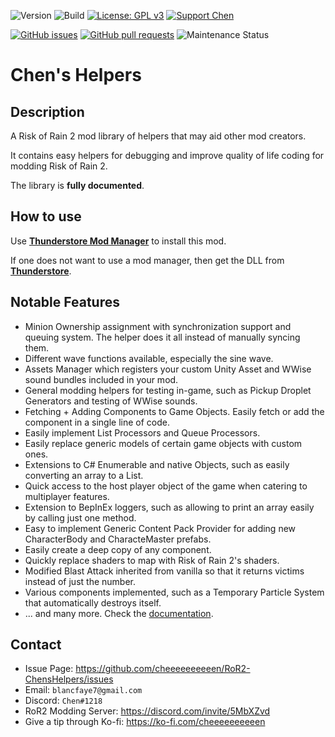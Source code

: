 ![Version](https://img.shields.io/badge/Version-1.0.14-orange)
![Build](https://github.com/cheeeeeeeeeen/RoR2-ChensHelpers/workflows/Build/badge.svg)
[![License: GPL v3](https://img.shields.io/badge/License-GPLv3-blue.svg)](https://www.gnu.org/licenses/gpl-3.0)
[![Support Chen](https://img.shields.io/badge/Support-Chen-ff69b4)](https://ko-fi.com/cheeeeeeeeeen)

[![GitHub issues](https://img.shields.io/github/issues/cheeeeeeeeeen/RoR2-ChensHelpers)](https://github.com/cheeeeeeeeeen/RoR2-ChensHelpers/issues)
[![GitHub pull requests](https://img.shields.io/github/issues-pr/cheeeeeeeeeen/RoR2-ChensHelpers)](https://github.com/cheeeeeeeeeen/RoR2-ChensHelpers/pulls)
![Maintenance Status](https://img.shields.io/badge/Maintainance-Active-brightgreen)

# Chen's Helpers

## Description

A Risk of Rain 2 mod library of helpers that may aid other mod creators.

It contains easy helpers for debugging and improve quality of life coding for modding Risk of Rain 2.

The library is **fully documented**.

## How to use

Use **[Thunderstore Mod Manager](https://www.overwolf.com/app/Thunderstore-Thunderstore_Mod_Manager)** to install this mod.

If one does not want to use a mod manager, then get the DLL from **[Thunderstore](https://thunderstore.io/package/Chen/ChensHelpers/)**.

## Notable Features
- Minion Ownership assignment with synchronization support and queuing system. The helper does it all instead of manually syncing them.
- Different wave functions available, especially the sine wave.
- Assets Manager which registers your custom Unity Asset and WWise sound bundles included in your mod.
- General modding helpers for testing in-game, such as Pickup Droplet Generators and testing of WWise sounds.
- Fetching + Adding Components to Game Objects. Easily fetch or add the component in a single line of code.
- Easily implement List Processors and Queue Processors.
- Easily replace generic models of certain game objects with custom ones.
- Extensions to C# Enumerable and native Objects, such as easily converting an array to a List.
- Quick access to the host player object of the game when catering to multiplayer features.
- Extension to BepInEx loggers, such as allowing to print an array easily by calling just one method.
- Easy to implement Generic Content Pack Provider for adding new CharacterBody and CharacteMaster prefabs.
- Easily create a deep copy of any component.
- Quickly replace shaders to map with Risk of Rain 2's shaders.
- Modified Blast Attack inherited from vanilla so that it returns victims instead of just the number.
- Various components implemented, such as a Temporary Particle System that automatically destroys itself.
- ... and many more. Check the [documentation](https://cheeeeeeeeeen.github.io/RoR2-ChensHelpers/).

## Contact
- Issue Page: https://github.com/cheeeeeeeeeen/RoR2-ChensHelpers/issues
- Email: `blancfaye7@gmail.com`
- Discord: `Chen#1218`
- RoR2 Modding Server: https://discord.com/invite/5MbXZvd
- Give a tip through Ko-fi: https://ko-fi.com/cheeeeeeeeeen